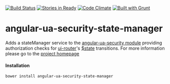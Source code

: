 [![Build Status](https://travis-ci.org/dspies/ua-security-state-manager.svg?branch=master)](https://travis-ci.org/dspies/ua-security-state-manager)
[![Stories in Ready](https://badge.waffle.io/dspies/ua-security-state-manager.png?label=ready&title=Ready)](https://waffle.io/dspies/ua-security-state-manager)
[![Code Climate](https://codeclimate.com/github/dspies/ua-security-state-manager.png)](https://codeclimate.com/github/dspies/ua-security-state-manager)
[![Built with Grunt](https://cdn.gruntjs.com/builtwith.png)](http://gruntjs.com/)

angular-ua-security-state-manager
=================================

Adds a stateManager service to the [angular-ua-security module](https://github.com/dspies/ua-security) providing authorization checks for [ui-router](https://github.com/angular-ui/ui-router)'s [$state](https://github.com/angular-ui/ui-router/blob/master/src/state.js) transitions. For more information please go to the [project homepage](http://dspies.github.io/ua-security-state-manager/)

#### Installation
```
bower install angular-ua-security-state-manager
```

